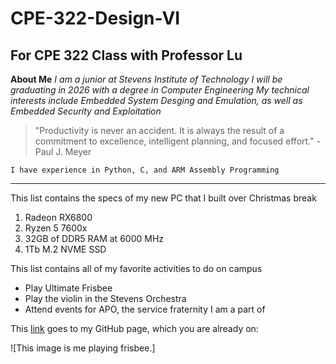 # CPE-322-Design-VI
 ## **For CPE 322 Class with Professor Lu**
 
**About Me**
*I am a junior at Stevens Institute of Technology*
*I will be graduating in 2026 with a degree in Computer Engineering*
*My technical interests include Embedded System Desging and Emulation, as well as Embedded Security and Exploitation*


> "Productivity is never an accident. It is always the result of a commitment to excellence, intelligent planning, and focused effort." - Paul J. Meyer

`I have experience in Python, C, and ARM Assembly Programming`

---

This list contains the specs of my new PC that I built over Christmas break
1. Radeon RX6800
2. Ryzen 5 7600x
3. 32GB of DDR5 RAM at 6000 MHz
4. 1Tb M.2 NVME SSD

This list contains all of my favorite activities to do on campus
- Play Ultimate Frisbee
- Play the violin in the Stevens Orchestra
- Attend events for APO, the service fraternity I am a part of

This [link](https://github.com/WHines-stevens/CPE-322-Design-VI) goes to my GitHub page, which you are already on: 

![This image is me playing frisbee.]
